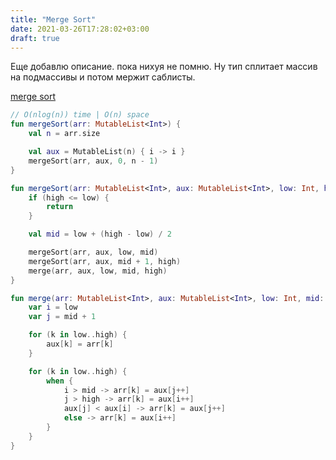 ```yaml
---
title: "Merge Sort"
date: 2021-03-26T17:28:02+03:00
draft: true
---
```


Еще добавлю описание. пока нихуя не помню.
Ну тип сплитает массив на подмассивы и потом мержит саблисты.

[merge sort](https://github.com/solairerove/algs4-leprosorium/blob/master/src/main/kotlin/com/github/solairerove/algs4/leprosorium/sorting/MergeSort.kt)

```kotlin
// O(nlog(n)) time | O(n) space
fun mergeSort(arr: MutableList<Int>) {
    val n = arr.size

    val aux = MutableList(n) { i -> i }
    mergeSort(arr, aux, 0, n - 1)
}

fun mergeSort(arr: MutableList<Int>, aux: MutableList<Int>, low: Int, high: Int) {
    if (high <= low) {
        return
    }

    val mid = low + (high - low) / 2

    mergeSort(arr, aux, low, mid)
    mergeSort(arr, aux, mid + 1, high)
    merge(arr, aux, low, mid, high)
}

fun merge(arr: MutableList<Int>, aux: MutableList<Int>, low: Int, mid: Int, high: Int) {
    var i = low
    var j = mid + 1

    for (k in low..high) {
        aux[k] = arr[k]
    }

    for (k in low..high) {
        when {
            i > mid -> arr[k] = aux[j++]
            j > high -> arr[k] = aux[i++]
            aux[j] < aux[i] -> arr[k] = aux[j++]
            else -> arr[k] = aux[i++]
        }
    }
}
```
